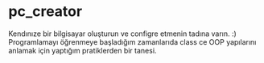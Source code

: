 # pc_creator

Kendınıze bir bilgisayar oluşturun ve configre etmenin tadına varın. :) 
Programlamayı öğrenmeye başladığım zamanlarıda class ce OOP yapılarını anlamak için yaptığım pratiklerden bir tanesi.
